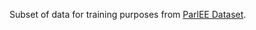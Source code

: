 Subset of data for training purposes from [ParlEE Dataset](https://dataverse.harvard.edu/dataset.xhtml?persistentId=doi:10.7910/DVN/TLKVWY).
